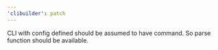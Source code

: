 ```yaml
---
'clibuilder': patch
---
```


CLI with config defined should be assumed to have command. So parse function should be available.

